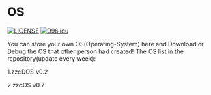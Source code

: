 # OS

[![LICENSE](https://img.shields.io/badge/license-Anti%20996-blue.svg)](https://github.com/996icu/996.ICU/blob/master/LICENSE)
[![996.icu](https://img.shields.io/badge/link-996.icu-red.svg)](https://996.icu)

You can store your own OS(Operating-System) here and Download or Debug the OS that other person had created!
The OS list in the repository(update every week):

1.zzcDOS v0.2

2.zzcOS v0.7

